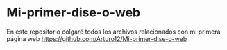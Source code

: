# Mi-primer-dise-o-web
En este repositorio colgaré todos los archivos relacionados con mi primera página web
https://github.com/Arturo12/Mi-primer-dise-o-web
